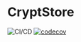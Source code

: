 # CryptStore
![CI/CD](https://github.com/winstonpais/CryptStore/workflows/React%20CI/CD/badge.svg)
[![codecov](https://codecov.io/gh/winstonpais/CryptStore/branch/master/graph/badge.svg)](https://codecov.io/gh/winstonpais/CryptStore)

